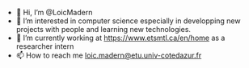 - 👋 Hi, I’m @LoicMadern
- 👀 I’m interested in computer science especially in developping new projects with people and learning new technologies.
- 🌱 I’m currently working at https://www.etsmtl.ca/en/home as a researcher intern
- 📫 How to reach me loic.madern@etu.univ-cotedazur.fr

<!---
LoicMadern/LoicMadern is a ✨ special ✨ repository because its `README.md` (this file) appears on your GitHub profile.
You can click the Preview link to take a look at your changes.
--->
